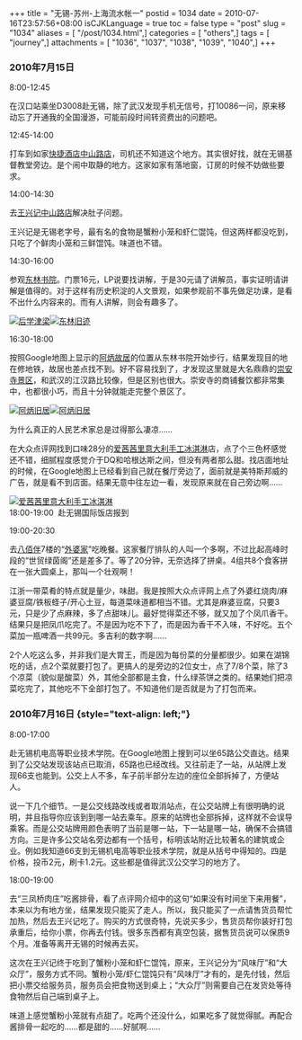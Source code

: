 +++
title = "无锡-苏州-上海流水帐一"
postid = 1034
date = 2010-07-16T23:57:56+08:00
isCJKLanguage = true
toc = false
type = "post"
slug = "1034"
aliases = [ "/post/1034.html",]
categories = [ "others",]
tags = [ "journey",]
attachments = [ "1036", "1037", "1038", "1039", "1040",]
+++


### 2010年7月15日

8:00-12:45

在汉口站乘坐D3008赴无锡，除了武汉发现手机无信号，打10086一问，原来移动忘了开通我的全国漫游，可能前段时间转资费出的问题吧。

12:45-14:00

打车到如家[快捷酒店中山路店](http://ditu.google.com/maps?q=31.570471,120.303493&num=1&sll=31.582704,120.338402&sspn=0.220867,0.344395&brcurrent=3,0x35b38e52a6e54b89:0xf9342846867f3bf0,0%3B5,0,0&ie=UTF8&ll=31.570565,120.303694&spn=0.001165,0.002411&z=19)，司机还不知道这个地方。其实很好找，就在无锡基督教堂旁边。是个闹中取静的地方。这家如家有落地窗，订房的时候不妨做些要求。

14:00-14:30

去[王兴记中山路店](http://www.dianping.com/shop/544040)解决肚子问题。<!--more-->

王兴记是无锡老字号，最有名的食物是蟹粉小笼和虾仁馄饨，但这两样都没吃到，只吃了个鲜肉小笼和三鲜馄饨。味道也不错。

14:30-16:00

参观[东林书院](http://ditu.google.com/maps?q=31.570471,120.303493&num=1&sll=31.582704,120.338402&sspn=0.220867,0.344395&brcurrent=3,0x35b38e52a6e54b89:0xf9342846867f3bf0,0%3B5,0,0&ie=UTF8&ll=31.577475,120.307288&spn=0.004662,0.009645&z=17&iwloc=00048b823428572693079)。门票16元，LP说要找讲解，于是30元请了讲解员，事实证明请讲解是值得的。对于这样有历史积淀的人文景观，如果参观前不事先做足功课，是看不出什么内容来的。而有人讲解，则会有趣多了。

[![](/uploads/2010/07/houxuejinliang.jpg "后学津梁")](/uploads/2010/07/houxuejinliang.jpg)[![](/uploads/2010/07/donglinjiuji.jpg "东林旧迹")](/uploads/2010/07/donglinjiuji.jpg)

16:30-18:00

按照Google地图上显示的[阿炳故居](http://ditu.google.com/maps?f=q&source=s_q&hl=zh-CN&q=%E5%B4%87%E5%AE%89%E5%AF%BA&sll=31.577091,120.30143&sspn=0.004662,0.009645&brcurrent=3,0x35b38e58d061a0bd:0xdb5f3186a67cd8ac,0%3B5,0,0&ie=UTF8&radius=0.34&split=1&rq=1&ev=p&hq=%E5%B4%87%E5%AE%89%E5%AF%BA&hnear=&ll=31.577091,120.301441&spn=0.004662,0.009645&z=17)的位置从东林书院开始步行，结果发现目的地在修地铁，故居也差点找不到。好不容易找到了，才发现这里就是大名鼎鼎的[崇安寺景区](http://ditu.google.com/maps?f=q&source=s_q&hl=zh-CN&q=%E5%B4%87%E5%AE%89%E5%AF%BA&sll=31.577091,120.30143&sspn=0.004662,0.009645&brcurrent=3,0x35b38e58d061a0bd:0xdb5f3186a67cd8ac,0%3B5,0,0&ie=UTF8&radius=0.34&split=1&rq=1&ev=p&hq=%E5%B4%87%E5%AE%89%E5%AF%BA&hnear=&ll=31.577091,120.301441&spn=0.004662,0.009645&z=17)，和武汉的江汉路比较像，但是区别也很大。崇安寺的商铺餐饮都非常集中，也都很小巧，而且十分钟就能走完整个景区了。

[![](/uploads/2010/07/abing1.jpg "阿炳旧居")](/uploads/2010/07/abing1.jpg)[![](/uploads/2010/07/abing2.jpg "阿炳旧居")](/uploads/2010/07/abing2.jpg)

为什么真正的人民艺术家总是过得那么凄凉……

在大众点评网找到口味28分的[爱茜茜里意大利手工冰淇淋](http://www.dianping.com/shop/3131959)店，点了个三色杯感觉还不错，细腻程度感觉介于DQ和哈根达斯之间，但没有两者那么甜。找店面地址的时候，在Google地图上已经看到自己就在餐厅旁边了，面前就是美特斯邦威的广告，就是看不到店面。结果无意中往左边一看，发现原来就在自己旁边啊……

[![](/uploads/2010/07/iceason.jpg "爱茜茜里意大利手工冰淇淋")](/uploads/2010/07/iceason.jpg)  
18:00-19:00  赴无锡国际饭店报到

19:00-20:30

去[八佰伴](http://ditu.google.com/maps?f=q&source=s_q&hl=zh-CN&q=%E5%B4%87%E5%AE%89%E5%AF%BA&sll=31.571077,120.303072&sspn=0.004662,0.009645&brcurrent=3,0x35b38e58d061a0bd:0xdb5f3186a67cd8ac,0%3B5,0,0&ie=UTF8&radius=0.34&split=1&rq=1&ev=p&hq=%E5%B4%87%E5%AE%89%E5%AF%BA&hnear=&ll=31.571058,120.303115&spn=0.004662,0.009645&z=17)7楼的“[外婆家](http://www.dianping.com/shop/2839021)”吃晚餐。这家餐厅排队的人叫一个多啊，不过比起高峰时段的“世贸绿茵阁”还是差多了。等了20分钟，无奈选择了拼桌。4组共8个食客拼在一张大圆桌上，那叫一个壮观啊！

江浙一带菜肴的特点就是量少，味甜。我是按照大众点评网上点了外婆红烧肉/麻婆豆腐/铁板蛏子/开心土豆，每道菜味道都相当不错。尤其是麻婆豆腐，只要3元，只是少了点麻辣，多了点甜味儿。最好觉得菜还不够，就又加了个凤爪香干。结果只是把凤爪吃完了。不是因为吃不下了，而是因为香干不入味，不好吃。五个菜加一瓶啤酒一共99元。多吉利的数字啊……

2个人吃这么多，并非我们是大胃王，而是因为每份菜的分量都很少。如果在湖锦吃的话，点2个菜就要打包了。更搞人的是旁边的2位女士，点了7/8个菜，除了3个凉菜（貌似是酸菜）外，其他全部都是主食，什么绿茶饼之类的。结果她们把凉菜吃完了，其他吃不下全部打包了。不知道他们是否就是为了打包而来。

### 2010年7月16日 {style="text-align: left;"}

8:00-17:00

赴无锡机电高等职业技术学院。在Google地图上搜到可以坐65路公交直达。结果到了公交站发现该站点已取消，65路也已经改线。又往前走了一站，从站牌上发现66支也能到。公交上人不多，车子前半部分左边的座位全部拆掉了，方便站人。

说一下几个细节。一是公交线路改线或者取消站点，在公交站牌上有很明确的说明，并且指导你应该到到哪一站去乘车。原来的站牌也全部拆掉，这样就不会误导乘客。而是公交站牌用颜色表明了当前是哪一站，下一站是哪一站，确保不会搞错方向。三是许多公交站名旁边都有一个括号，标明该站附近比较著名的建筑或企业。例如我知道66支到无锡机电高等职业技术学院，就是从括号中得知的。四是价格，投币2元，刷卡1.2元。这些都是值得武汉公交学习的地方了。

18:00-19:00

去“三凤桥肉庄”吃酱排骨，看了点评网介绍中的这句“如果没有时间坐下来用餐”，本来以为有地方坐，结果发现只能买了走人。所以，我只能买了一点请售货员帮忙加热，然后去王兴记吃了。购买的方式很奇特，先说买多少，售货员帮你装好打包承重后，给你小票，你再去付钱。很多东西都有真空包装，据售货员说可以保质9个月。准备等离开无锡的时候再去买。

这次在王兴记终于吃到了蟹粉小笼和虾仁馄饨，原来，王兴记分为“风味厅”和“大众厅”，服务方式不同。蟹粉小笼/虾仁馄饨只有“风味厅”才有的，是先付钱，然后把小票交给服务员，服务员会把食物送到桌上；“大众厅”则需要自己在发货处等待食物然后自己端到桌子上。

味道上感觉蟹粉小笼就有点甜了。吃两个还没什么，如果吃多了就觉得腻。再配合酱排骨一起吃的……都是甜的……好腻啊……

